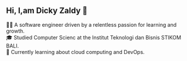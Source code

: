 ## Hi, I,am Dicky Zaldy 👋

👨‍💻 A software engineer driven by a relentless passion for learning and growth.</br>
🎓 Studied Computer Scienc at the Institut Teknologi dan Bisnis STIKOM BALI.</br>
💭 Currently learning about cloud computing and DevOps.</br>
